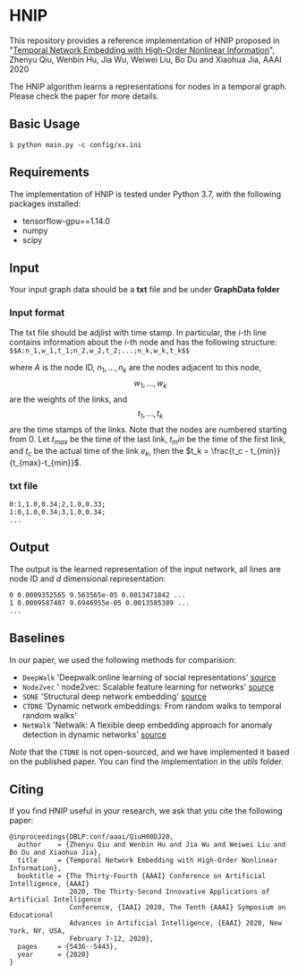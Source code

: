 # HNIP
This repository provides a reference implementation of HNIP proposed in "[Temporal Network Embedding with High-Order Nonlinear Information](https://aaai.org/Papers/AAAI/2020GB/AAAI-QiuZ.6746.pdf)", Zhenyu Qiu, Wenbin Hu, Jia Wu, Weiwei Liu, Bo Du and Xiaohua Jia, AAAI 2020

The HNIP algorithm learns a representations for nodes in a temporal graph.
Please check the paper for more details.

## Basic Usage
`
$ python main.py -c config/xx.ini
`

## Requirements
The implementation of HNIP is tested under Python 3.7, with the following packages installed:
* tensorflow-gpu==1.14.0
* numpy
* scipy


## Input
Your input graph data should be a **txt** file and be under **GraphData folder**

### Input format
The txt file should be adjlist with time stamp. In particular, the *i*-th line contains information 
about the *i*-th node and has the following structure:
`$$A:n_1,w_1,t_1;n_2,w_2,t_2;...;n_k,w_k,t_k$$`

where $A$ is the node ID, $n_1,...,n_k$ are the nodes adjacent to this node, 
$$w_1,...,w_k$$ are the weights of the links, and $$t_1,...,t_k$$ are the time stamps 
of the links. Note that the nodes are numbered starting from 0. Let $t_{max}$ be the 
time of the last link, $t_min$ be the time of the first link, and $t_c$ be the actual
time of the link $e_k$, then the $t_k = \frac{t_c - t_{min}}{t_{max}-t_{min}}$. 

### txt file  
```
0:1,1.0,0.34;2,1.0,0.33;
1:0,1.0,0.34;3,1.0,0.34;
...
```

## Output 
The output is the learned representation of the input network, all lines are node ID and *d*
dimensional representation:
```
0 0.0009352565 9.563565e-05 0.0013471842 ...
1 0.0009587407 9.6946955e-05 0.0013585389 ...
...
```

## Baselines
In our paper, we used the following methods for comparision:
* `DeepWalk` 'Deepwalk:online learning of social representations' [source](https://github.com/phanein/deepwalk.git)
* `Node2vec` ' node2vec: Scalable feature learning for networks' [source](https://github.com/aditya-grover/node2vec.git)
* `SDNE` 'Structural deep network embedding' [source](https://github.com/suanrong/SDNE.git)
* `CTDNE` 'Dynamic network embeddings: From random walks to temporal random walks' 
* `NetWalk` 'Netwalk: A flexible deep embedding approach for anomaly detection in dynamic networks' [source](https://github.com/chengw07/NetWalk.git)

*Note* that the `CTDNE` is not open-sourced, and we have implemented it based on the published paper. You 
can find the implementation in the *utils* folder.

## Citing
If you find HNIP useful in your research, we ask that you cite the following paper:
```
@inproceedings{DBLP:conf/aaai/QiuH00DJ20,
  author    = {Zhenyu Qiu and Wenbin Hu and Jia Wu and Weiwei Liu and Bo Du and Xiaohua Jia},
  title     = {Temporal Network Embedding with High-Order Nonlinear Information},
  booktitle = {The Thirty-Fourth {AAAI} Conference on Artificial Intelligence, {AAAI}
               2020, The Thirty-Second Innovative Applications of Artificial Intelligence
               Conference, {IAAI} 2020, The Tenth {AAAI} Symposium on Educational
               Advances in Artificial Intelligence, {EAAI} 2020, New York, NY, USA,
               February 7-12, 2020},
  pages     = {5436--5443},
  year      = {2020}
}
```
